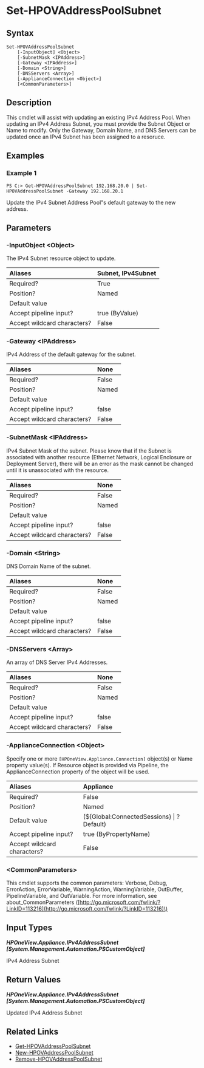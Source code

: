﻿---
description: Update an IPv4 Subnet Pool configuration.
---

# Set-HPOVAddressPoolSubnet

## Syntax

```text
Set-HPOVAddressPoolSubnet
    [-InputObject] <Object>
    [-SubnetMask <IPAddress>]
    [-Gateway <IPAddress>]
    [-Domain <String>]
    [-DNSServers <Array>]
    [-ApplianceConnection <Object>]
    [<CommonParameters>]
```

## Description

This cmdlet will assist with updating an existing IPv4 Address Pool.  When updating an IPv4 Address Subnet, you must provide the Subnet Object or Name to modify. Only the Gateway, Domain Name, and DNS Servers can be updated once an IPv4 Subnet has been assigned to a resoruce.

## Examples

###  Example 1 

```text
PS C:> Get-HPOVAddressPoolSubnet 192.168.20.0 | Set-HPOVAddressPoolSubnet -Gateway 192.168.20.1

```

Update the IPv4 Subnet Address Pool"s default gateway to the new address.

## Parameters

### -InputObject &lt;Object&gt;

The IPv4 Subnet resource object to update.

| Aliases | Subnet, IPv4Subnet |
| :--- | :--- |
| Required? | True |
| Position? | Named |
| Default value |  |
| Accept pipeline input? | true (ByValue) |
| Accept wildcard characters? | False |

### -Gateway &lt;IPAddress&gt;

IPv4 Address of the default gateway for the subnet.

| Aliases | None |
| :--- | :--- |
| Required? | False |
| Position? | Named |
| Default value |  |
| Accept pipeline input? | false |
| Accept wildcard characters? | False |

### -SubnetMask &lt;IPAddress&gt;

IPv4 Subnet Mask of the subnet.  Please know that if the Subnet is associated with another resource (Ethernet Network, Logical Enclosure or Deployment Server), there will be an error as the mask cannot be changed until it is unassociated with the resource.

| Aliases | None |
| :--- | :--- |
| Required? | False |
| Position? | Named |
| Default value |  |
| Accept pipeline input? | false |
| Accept wildcard characters? | False |

### -Domain &lt;String&gt;

DNS Domain Name of the subnet.

| Aliases | None |
| :--- | :--- |
| Required? | False |
| Position? | Named |
| Default value |  |
| Accept pipeline input? | false |
| Accept wildcard characters? | False |

### -DNSServers &lt;Array&gt;

An array of DNS Server IPv4 Addresses.

| Aliases | None |
| :--- | :--- |
| Required? | False |
| Position? | Named |
| Default value |  |
| Accept pipeline input? | false |
| Accept wildcard characters? | False |

### -ApplianceConnection &lt;Object&gt;

Specify one or more `[HPOneView.Appliance.Connection]` object(s) or Name property value(s). If Resource object is provided via Pipeline, the ApplianceConnection property of the object will be used.

| Aliases | Appliance |
| :--- | :--- |
| Required? | False |
| Position? | Named |
| Default value | (${Global:ConnectedSessions} &vert; ? Default) |
| Accept pipeline input? | true (ByPropertyName) |
| Accept wildcard characters? | False |

### &lt;CommonParameters&gt;

This cmdlet supports the common parameters: Verbose, Debug, ErrorAction, ErrorVariable, WarningAction, WarningVariable, OutBuffer, PipelineVariable, and OutVariable. For more information, see about\_CommonParameters \([http://go.microsoft.com/fwlink/?LinkID=113216](http://go.microsoft.com/fwlink/?LinkID=113216)\)

## Input Types

_**HPOneView.Appliance.IPv4AddressSubnet [System.Management.Automation.PSCustomObject]**_

IPv4 Address Subnet

## Return Values

_**HPOneView.Appliance.IPv4AddressSubnet [System.Management.Automation.PSCustomObject]**_

Updated IPv4 Address Subnet

## Related Links

* [Get-HPOVAddressPoolSubnet](get-hpovaddresspoolsubnet.md)
* [New-HPOVAddressPoolSubnet](new-hpovaddresspoolsubnet.md)
* [Remove-HPOVAddressPoolSubnet](remove-hpovaddresspoolsubnet.md)
